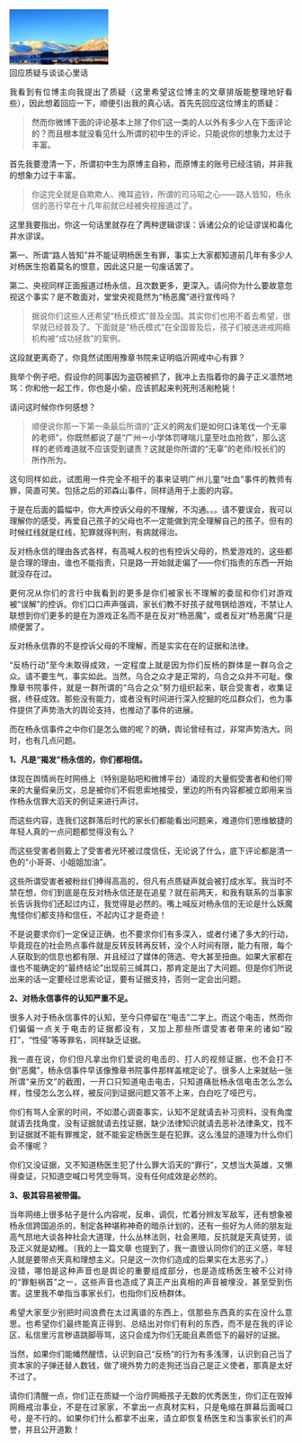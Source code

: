 <div class="preface"><img src="https://raw.githubusercontent.com/ZjzMisaka/iaders/master/img/2020/07/7bd00-006XnhpCgy1gh2m4jekwzj304w02rmxv.jpg"></div>
<div class="preface">回应质疑与谈谈心里话</div>
<p><span id="more-9242"></span></p>
<div class="WB_editor_iframe_new">
<p align="justify">​​我看到有位博主向我提出了质疑（这里希望这位博主的文章排版能整理地好看些），因此想着回应一下，顺便引出我的真心话。首先先回应这位博主的质疑：</p>
<blockquote><p><span style="color: #333333;">然而你微博下面的评论基本上除了你们这一类的人以外有多少人在下面评论的？而且根本就没看见什么所谓的初中生的评论，只能说你的想象力太过于丰富。<br />
</span></p></blockquote>
<p align="justify">首先我要澄清一下，所谓初中生为原博主自称，而原博主的账号已经注销，并非我的想象力过于丰富。</p>
<blockquote><p>你这完全就是自欺欺人、掩耳盗铃，所谓的司马昭之心——路人皆知，杨永信的恶行早在十几年前就已经被央视报道过了。</p></blockquote>
<p align="justify">这里我要指出，你这一句话里就存在了两种逻辑谬误：诉诸公众的论证谬误和毒化井水谬误。</p>
<p align="justify">第一、所谓“路人皆知”并不能证明杨医生有罪，事实上大家都知道前几年有多少人对杨医生抱着莫名的恨意，因此这只是一句废话罢了。</p>
<p align="justify">第二、央视同样正面报道过杨永信，且次数更多，更深入。请问你为什么要故意忽视这个事实？是不敢面对，堂堂央视竟然为“杨恶魔”进行宣传吗？</p>
<blockquote><p>据说你们这些人还希望“杨氏模式”普及全国。其实你们也用不着去希望，很早就已经普及了。下面就是“杨氏模式”在全国普及后，孩子们被送进戒网瘾机构被“成功拯救”的案例。</p></blockquote>
<p align="justify">这段就更离奇了，你竟然试图用豫章书院来证明临沂网戒中心有罪？</p>
<p align="justify">我举个例子吧，假设你的同事因为盗窃被抓了，我冲上去指着你的鼻子正义凛然地骂：你和他一起工作，你也是小偷，应该抓起来判死刑活剐枪毙！</p>
<p align="justify">请问这时候你作何感想？</p>
<blockquote><p>顺便说你那一下第一条最后所谓的“<span style="color: #333333;">正义的网友们是如何口诛笔伐一个无辜的老师”，你既然都说了是“广州一小学体罚哮喘儿童至吐血抢救”，那么这样的老师难道就不应该受到谴责？这就是你所谓的“无辜”的老师/校长们的所作所为。</span></p></blockquote>
<p align="justify">这句同样如此，试图用一件完全不相干的事来证明广州儿童“吐血”事件的教师有罪，简直可笑。包括之后的邓森山事件，同样适用于上面的内容。</p>
<p align="justify">于是在后面的篇幅中，你大声控诉父母的不理解，不沟通。。。请不要误会，我可以理解你的感受，再爱自己孩子的父母也不一定能做到完全理解自己的孩子。但有的时候红线就是红线，犯罪就得判刑，有病就得治。</p>
<p align="justify">反对杨永信的理由各式各样，有高喊人权的也有控诉父母的，热爱游戏的，这些都是合理的理由，谁也不能指责，只是路一开始就走偏了——你们指责的东西一开始就没存在过。</p>
<p align="justify">更何况从你们的言行中我看到的更多是你们被家长不理解的委屈和你们对游戏被“误解”的控诉。你们口口声声强调，家长们教不好孩子就甩锅给游戏，不禁让人联想到你们更多的是在为游戏正名而不是在反对“杨恶魔”，或者反对“杨恶魔”只是顺便罢了。</p>
<p align="justify">反对杨永信靠的不是控诉父母的不理解，而是实实在在的证据和法律。</p>
<p align="justify">“反杨行动”至今未取得成效，一定程度上就是因为你们反杨的群体是一群乌合之众。请不要生气，事实如此。当然，乌合之众才是正常的，乌合之众并不可耻。像豫章书院事件，就是一群所谓的“乌合之众”努力组织起来，联合受害者，收集证据，终获成效。那些没有能力，或者没有时间进行深入挖掘的吃瓜群众们，也为事件提供了声势浩大的舆论支持，也推动了事件的进展。</p>
<p align="justify">而在杨永信事件之中你们是怎么做的呢？的确，舆论曾经有过，非常声势浩大。同时，也有几点问题。</p>
<p align="justify"><b>1、凡是“揭发”杨永信的，你们都相信。</b></p>
<p align="justify">体现在舆情尚在时网络上（特别是贴吧和微博平台）涌现的大量假受害者和他们带来的大量假亲历文，总是被你们不假思索地接受，里边的所有内容都被立即用来当作杨永信罪大滔天的例证来进行声讨。</p>
<p align="justify">而这些内容，连我们这群落后时代的家长们都能看出问题来，难道你们思维敏捷的年轻人真的一点问题都觉得没有么？</p>
<p align="justify">而这些受害者则戴上了受害者光环被过度信任，无论说了什么，底下评论都是清一色的“小哥哥、小姐姐加油”。</p>
<p align="justify">这些所谓受害者被粉丝们捧得高高的，但凡有点质疑声就会被打成水军。我当时不禁在想，你们到底是在反对杨永信还是在追星？就在前两天，和我有联系的当事家长告诉我你们还起过内讧，我觉得是必然的。嘴上喊反对杨永信的无论是什么妖魔鬼怪你们都支持和信任，不起内讧才是奇迹！</p>
<p align="justify">不是说要求你们一定保证正确，也不要求你们有多深入，或者付诸了多大的行动，毕竟现在的社会热点事件就是反转反转再反转，没个人时间有限，能力有限，每个人获取到的信息也都有限、并且经过了媒体的筛选、夸大甚至扭曲。如果大家都在谁也不能确定的“最终结论”出现前三缄其口，那肯定是出了大问题。但是你们所说出来的话一定要经过思索论证，要有证据支持，否则一定会出问题。</p>
<p align="justify"><b>2、对杨永信事件的认知严重不足。</b></p>
<p align="justify">很多人对于杨永信事件的认知，至今只停留在“电击”二字上。而这个电击，然而你们偏偏一点关于电击的证据都没有，又加上那些所谓受害者带来的诸如“殴打”，“性侵”等等罪名，同样缺乏证据。</p>
<p align="justify">我一直在说，你们但凡拿出你们爱说的电击的、打人的视频证据，也不会打不倒“恶魔”，杨永信事件早该像豫章书院事件那样盖棺定论了。很多人上来就贴一张所谓“亲历文”的截图，一开口只知道电击电击，只知道痛批杨永信电击怎么怎么样，性侵怎么怎么样，被反问到证据问题又答不上来，白白吃了哑巴亏。</p>
<p align="justify">你们有骂人全家的时间，不如潜心调查事实，认知不足就请去补习资料，没有角度就请去找角度，没有证据就请去找证据，缺少法律知识就请去恶补法律条文，找不到证据就不能有罪推定，就不能妄定杨医生是在犯罪。这么浅显的道理为什么你们会不懂呢？</p>
<p align="justify">你们又没证据，又不知道杨医生犯了什么罪大滔天的“罪行”，又想当大英雄，又懒得查证，只知道空喊口号凭空辱骂，没有任何成效是必然的。</p>
<p align="justify"><b>3、极其容易被带偏。</b></p>
<p align="justify">当年网络上很多帖子是什么内容呢，反串，调侃，忙着分辨友军敌军，还有想象被杨永信跨国追杀的，制定各种堪称神奇的暗杀计划的，还有一些好为人师的朋友趾高气昂地大谈各种社会大道理，什么丛林法则，社会黑暗，反抗就是天真徒劳，谈及正义就是幼稚。（我的上一篇文章 也提到了，我一直很认同你们的正义感，年轻人就是要带点天真和理想主义。只是这一次你们造成的后果实在太恶劣了。）<br />
没错，哪怕是这种声音也是舆论的重要组成部分，也是造成杨医生被不公对待的“罪魁祸首”之一，这些声音也造成了真正产出真相的声音被埋没，甚至受到伤害。这里我不单指当事家长们，也指你们反杨群体。</p>
<p align="justify">希望大家至少别把时间浪费在太过离谱的东西上，信那些东西真的实在没什么意思。也希望你们最终能真正得到、总结出对你们有利的东西，而不是在我的评论区、私信里污言秽语跳脚辱骂，这只会成为你们无能且素质低下的最好的证据。</p>
<p align="justify">当然，如果你们能幡然醒悟，认识到自己“反杨”的行为有多浅薄，认识到自己当了资本家的子弹还替人数钱，做了境外势力的走狗还当自己是正义使者，那真是太好不过了。</p>
<p align="justify">请你们清醒一点，你们正在质疑一个治疗网瘾孩子无数的优秀医生，你们正在毁掉网瘾戒治事业，不是在过家家，不拿出一点真材实料，只是龟缩在屏幕后面喊口号，是不行的。如果你们什么都拿不出来，请立即恢复杨医生和当事家长们的声誉，并且公开道歉！</p>